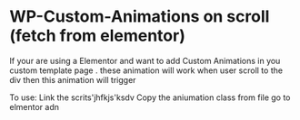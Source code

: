 # WP-Custom-Animations on scroll (fetch from elementor)
If your are using a Elementor and want to add Custom Animations in you custom template page . 
these animation will work when user scroll to the div then this animation will trigger


To use:
Link the scrits'jhfkjs'ksdv
Copy the aniumation class from file
go to elmentor adn 
